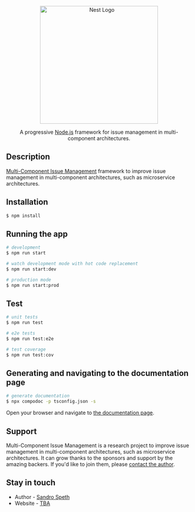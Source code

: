 
<p align="center">
  <a href="http://nestjs.com/" target="blank"><img src="https://nestjs.com/img/logo_text.svg" width="320" alt="Nest Logo" /></a>
</p>
  
  <p align="center">A progressive <a href="http://nodejs.org" target="blank">Node.js</a> framework for issue management in multi-component architectures.</p>
    <p align="center">
</p>

## Description

[Multi-Component Issue Management](https://github.com/mpmti/) framework to improve issue management in multi-component architectures, such as microservice architectures.

## Installation

```bash
$ npm install
```

## Running the app

```bash
# development
$ npm run start

# watch development mode with hot code replacement
$ npm run start:dev

# production mode
$ npm run start:prod
```

## Test

```bash
# unit tests
$ npm run test

# e2e tests
$ npm run test:e2e

# test coverage
$ npm run test:cov
```

## Generating and navigating to the documentation page

```bash
# generate documentation
$ npx compodoc -p tsconfig.json -s
```
Open your browser and navigate to [the documentation page](http://localhost:8080).

## Support
Multi-Component Issue Management is a research project to improve issue management in multi-component architectures, such as microservice architectures.
It can grow thanks to the sponsors and support by the amazing backers. If you'd like to join them, please [contact the author](https://www.iste.uni-stuttgart.de/institute/team/Speth-00002/).

## Stay in touch

- Author - [Sandro Speth](https://www.iste.uni-stuttgart.de/institute/team/Speth-00002/)
- Website - [TBA](https://www.iste.uni-stuttgart.de/institute/team/Speth-00002/)

